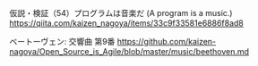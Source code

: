 仮説・検証（54）プログラムは音楽だ (A program is a music.)
https://qiita.com/kaizen_nagoya/items/33c9f33581e6886f8ad8

ベートーヴェン: 交響曲 第9番
https://github.com/kaizen-nagoya/Open_Source_is_Agile/blob/master/music/beethoven.md
